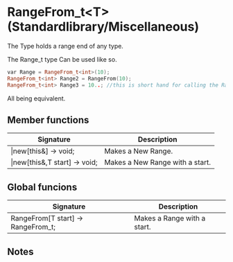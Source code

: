 # RangeFrom_t\<T>(Standardlibrary/Miscellaneous)

The Type holds a range end of any type. 

The Range_t type Can be used like so.
```cpp
var Range = RangeFrom_t<int>(10);
RangeFrom_t<int> Range2 = RangeFrom(10); 
RangeFrom_t<int> Range3 = 10..; //this is short hand for calling the RangeFrom funcion
```
All being equivalent.


## Member functions
|  Signature |  Description
 --- | --- |
 \|new[this&] -> void; | Makes a New Range.
 \|new[this&,T start] -> void; | Makes a New Range with a start.

## Global funcions
|  Signature |  Description
 --- | --- |
|RangeFrom<T>[T start] -> RangeFrom_t<T>; | Makes a Range with a start.
## Notes

